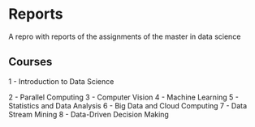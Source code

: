 # Reports
A repro with reports of the assignments of the master in data science

## Courses
1 - Introduction to Data Science
<!-- ### 2 - Time Series and Forecasting -->
2 - Parallel Computing
3 - Computer Vision
4 - Machine Learning
5 - Statistics and Data Analysis
6 - Big Data and Cloud Computing
7 - Data Stream Mining
8 - Data-Driven Decision Making
